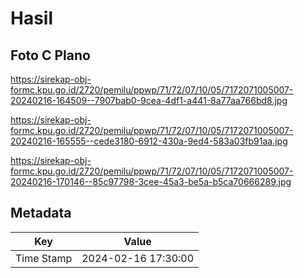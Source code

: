 # Hasil

## Foto C Plano

https://sirekap-obj-formc.kpu.go.id/2720/pemilu/ppwp/71/72/07/10/05/7172071005007-20240216-164509--7907bab0-9cea-4df1-a441-8a77aa766bd8.jpg

https://sirekap-obj-formc.kpu.go.id/2720/pemilu/ppwp/71/72/07/10/05/7172071005007-20240216-165555--cede3180-6912-430a-9ed4-583a03fb91aa.jpg

https://sirekap-obj-formc.kpu.go.id/2720/pemilu/ppwp/71/72/07/10/05/7172071005007-20240216-170146--85c97798-3cee-45a3-be5a-b5ca70666289.jpg


## Metadata

| Key        | Value               |
| ---------- | ------------------- |
| Time Stamp | 2024-02-16 17:30:00 |



